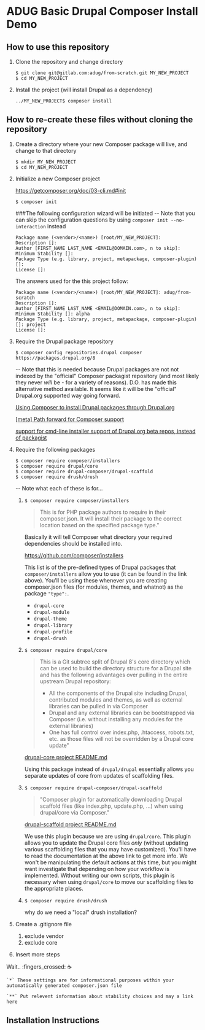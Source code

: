 # ADUG Basic Drupal Composer Install Demo

## How to use this repository

1. Clone the repository and change directory

    ```
    $ git clone git@gitlab.com:adug/from-scratch.git MY_NEW_PROJECT
    $ cd MY_NEW_PROJECT
    ```

2. Install the project (will install Drupal as a dependency)

    ```
    ../MY_NEW_PROJECT$ composer install
    ```

## How to re-create these files without cloning the repository

1. Create a directory where your new Composer package will live, and change to that directory

    ```
    $ mkdir MY_NEW_PROJECT
    $ cd MY_NEW_PROJECT
    ```

2. Initialize a new Composer project

    https://getcomposer.org/doc/03-cli.md#init

    ```
    $ composer init
    ```

    ###The following configuration wizard will be initiated
    -- Note that you can skip the configuration questions by
            using ```composer init --no-interaction``` instead

    ```
    Package name (<vendor>/<name>) [root/MY_NEW_PROJECT]:
    Description []:
    Author [FIRST_NAME LAST_NAME <EMAIL@DOMAIN.com>, n to skip]:
    Minimum Stability []:
    Package Type (e.g. library, project, metapackage, composer-plugin) []:
    License []:
    ```

    The answers used for the this project follow:

    ```
    Package name (<vendor>/<name>) [root/MY_NEW_PROJECT]: adug/from-scratch
    Description []:
    Author [FIRST_NAME LAST_NAME <EMAIL@DOMAIN.com>, n to skip]:
    Minimum Stability []: alpha
    Package Type (e.g. library, project, metapackage, composer-plugin) []: project
    License []:
    ```
3. Require the Drupal package repository

    ```
    $ composer config repositories.drupal composer https://packages.drupal.org/8
    ```
    -- Note that this is needed because Drupal packages are not not indexed by the "official" Composer packagist
    repository (and most likely they never *will* be - for a variety of reasons).  D.O. has made this alternative method available.  It seems like it will be the "official" Drupal.org
    supported way going forward.

    [Using Composer to install Drupal packages through Drupal.org](https://www.drupal.org/node/2718229)

    [[meta] Path forward for Composer support](https://www.drupal.org/node/2551607)

    [support for cmd-line installer support of Drupal.org beta repos, instead of packagist](https://github.com/drupal-composer/drupal-project/issues/175)

4. Require the following packages
    ```
    $ composer require composer/installers
    $ composer require drupal/core
    $ composer require drupal-composer/drupal-scaffold
    $ composer require drush/drush
    ```
    -- Note what each of these is for...

    1. `$ composer require composer/installers`

        > This is for PHP package authors to require in their composer.json. It will install their package to the correct
        location based on the specified package type."

        Basically it will tell Composer what directory your required
        dependencies should be installed into.

        https://github.com/composer/installers

        This list is of the pre-defined types of Drupal packages that ```composer/installers``` allow you to
        use (it can be found in the link above).  You'll be using these whenever you are creating composer.json files
        (for modules, themes, and whatnot) as the package `"type":`.

        - `drupal-core`
        - `drupal-module`
        - `drupal-theme`
        - `drupal-library`
        - `drupal-profile`
        - `drupal-drush`

    2. `$ composer require drupal/core`

        > This is a Git subtree split of Drupal 8's core directory which can be used to build the directory structure
        for a Drupal site and has the following advantages over pulling in the entire upstream Drupal repository:
        > - All the components of the Drupal site including Drupal, contributed modules and themes, as well as external
            libraries can be pulled in via Composer
        > - Drupal and any external libraries can be bootstrapped via Composer (i.e. without installing any modules for
            the external libraries)
        > - One has full control over index.php, .htaccess, robots.txt, etc. as those files will not be overridden by a
            Drupal core update"

        [drupal-core project README.md](https://github.com/drupal-composer/drupal-core/blob/master/README.md)

        Using this package instead of `drupal/drupal` essentially allows you separate updates of core from updates of
        scaffolding files.

    3. `$ composer require drupal-composer/drupal-scaffold`

        >"Composer plugin for automatically downloading Drupal scaffold files (like index.php, update.php, …) when using
        drupal/core via Composer."

        [drupal-scaffold project README.md](https://github.com/drupal-composer/drupal-scaffold/blob/master/README.md)

        We use this plugin because we are using `drupal/core`. This plugin allows you to update the Drupal core files
        *only* (without updating various scaffolding files that you may have customized).  You'll have to read the
        documentation at the above link to get more info.  We won't be manipulating the default actions at this time,
        but you might want investigate that depending on how your workflow is implemented.  Without writing our own
        scripts, this plugin is necessary when using `drupal/core` to move our scaffolding files to the appropriate
        places.

    4. `$ composer require drush/drush`

        why do we need a "local" drush installation?

5. Create a .gitignore file
    1. exclude vendor
    2. exclude core


1. Insert more steps

Wait.. :fingers_crossed: :coffee:

    `*` These settings are for informational purposes within your automatically generated composer.json file

    `**` Put relevent information about stability choices and may a link here

## Installation Instructions

